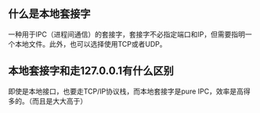 ## 什么是本地套接字
一种用于IPC（进程间通信）的套接字，套接字不必指定端口和IP，但需要指明一个本地文件。此外，也可以选择使用TCP或者UDP。

## 本地套接字和走127.0.0.1有什么区别
即使是本地接口，也要走TCP/IP协议栈，而本地套接字是pure IPC，效率是高得多的。（而且是大大高于）